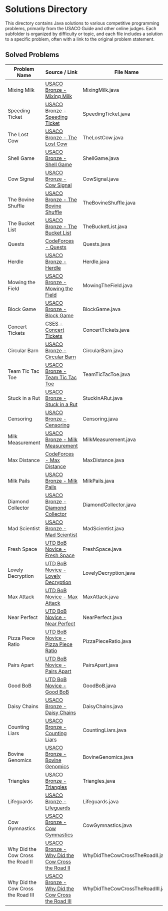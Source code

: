 # Solutions Directory

This directory contains Java solutions to various competitive programming problems, primarily from the USACO Guide and other online judges. Each subfolder is organized by difficulty or topic, and each file includes a solution to a specific problem, often with a link to the original problem statement.

## Solved Problems

| Problem Name                       | Source / Link                                                                                                                          | File Name                        |
| ---------------------------------- | -------------------------------------------------------------------------------------------------------------------------------------- | -------------------------------- |
| Mixing Milk                        | [USACO Bronze - Mixing Milk](https://usaco.org/index.php?page=viewproblem2&cpid=855#)                                                  | MixingMilk.java                  |
| Speeding Ticket                    | [USACO Bronze - Speeding Ticket](https://usaco.org/index.php?page=viewproblem2&cpid=568)                                               | SpeedingTicket.java              |
| The Lost Cow                       | [USACO Bronze - The Lost Cow](https://usaco.org/index.php?page=viewproblem2&cpid=735)                                                  | TheLostCow.java                  |
| Shell Game                         | [USACO Bronze - Shell Game](https://usaco.org/index.php?page=viewproblem2&cpid=891)                                                    | ShellGame.java                   |
| Cow Signal                         | [USACO Bronze - Cow Signal](http://www.usaco.org/index.php?page=viewproblem2&cpid=665)                                                 | CowSignal.java                   |
| The Bovine Shuffle                 | [USACO Bronze - The Bovine Shuffle](http://www.usaco.org/index.php?page=viewproblem2&cpid=760)                                         | TheBovineShuffle.java            |
| The Bucket List                    | [USACO Bronze - The Bucket List](https://usaco.org/index.php?page=viewproblem2&cpid=856)                                               | TheBucketList.java               |
| Quests                             | [CodeForces - Quests](https://codeforces.com/problemset/problem/1914/C)                                                                | Quests.java                      |
| Herdle                             | [USACO Bronze - Herdle](http://www.usaco.org/index.php?page=viewproblem2&cpid=1179)                                                    | Herdle.java                      |
| Mowing the Field                   | [USACO Bronze - Mowing the Field](https://usaco.org/index.php?page=viewproblem2&cpid=593)                                              | MowingTheField.java              |
| Block Game                         | [USACO Bronze - Block Game](https://usaco.org/index.php?page=viewproblem2&cpid=664)                                                    | BlockGame.java                   |
| Concert Tickets                    | [CSES - Concert Tickets](https://cses.fi/problemset/task/1091)                                                                         | ConcertTickets.java              |
| Circular Barn                      | [USACO Bronze - Circular Barn](https://usaco.org/index.php?page=viewproblem2&cpid=616)                                                 | CircularBarn.java                |
| Team Tic Tac Toe                   | [USACO Bronze - Team Tic Tac Toe](https://usaco.org/index.php?page=viewproblem2&cpid=831)                                              | TeamTicTacToe.java               |
| Stuck in a Rut                     | [USACO Bronze - Stuck in a Rut](http://www.usaco.org/index.php?page=viewproblem2&cpid=1061)                                            | StuckInARut.java                 |
| Censoring                          | [USACO Bronze - Censoring](http://www.usaco.org/index.php?page=viewproblem2&cpid=526)                                                  | Censoring.java                   |
| Milk Measurement                   | [USACO Bronze - Milk Measurement](https://usaco.org/index.php?page=viewproblem2&cpid=761)                                              | MilkMeasurement.java             |
| Max Distance                       | [CodeForces - Max Distance ](https://codeforces.com/gym/102951/problem/A)                                                              | MaxDistance.java                 |
| Milk Pails                         | [USACO Bronze - Milk Pails](https://usaco.org/index.php?page=viewproblem2&cpid=615)                                                    | MilkPails.java                   |
| Diamond Collector                  | [USACO Bronze - Diamond Collector](https://usaco.org/index.php?page=viewproblem2&cpid=639)                                             | DiamondCollector.java            |
| Mad Scientist                      | [USACO Bronze - Mad Scientist](https://usaco.org/index.php?page=viewproblem2&cpid=1012)                                                | MadScientist.java                |
| Fresh Space                        | [UTD BoB Novice - Fresh Space](https://www.hackerrank.com/contests/utd-bob-spring-2025-novice/challenges/fresh-space)                  | FreshSpace.java                  |
| Lovely Decryption                  | [UTD BoB Novice - Lovely Decryption](https://www.hackerrank.com/contests/utd-bob-spring-2025-novice/challenges/lovely-decryption-hard) | LovelyDecryption.java            |
| Max Attack                         | [UTD BoB Novice - Max Attack](https://www.hackerrank.com/contests/utd-bob-spring-2025-novice/challenges/max-attack)                    | MaxAttack.java                   |
| Near Perfect                       | [UTD BoB Novice - Near Perfect](https://www.hackerrank.com/contests/utd-bob-spring-2025-novice/challenges/near-perfect)                | NearPerfect.java                 |
| Pizza Piece Ratio                  | [UTD BoB Novice - Pizza Piece Ratio](https://www.hackerrank.com/contests/utd-bob-spring-2025-novice/challenges/pizza-piece-ratio)      | PizzaPieceRatio.java             |
| Pairs Apart                        | [UTD BoB Novice - Pairs Apart](https://www.hackerrank.com/contests/utd-bob-fall-2024-novice/challenges/pairs-apart)                    | PairsApart.java                  |
| Good BoB                           | [UTD BoB Novice - Good BoB](https://www.hackerrank.com/contests/utd-bob-fall-2024-novice/challenges/good-bob)                          | GoodBoB.java                     |
| Daisy Chains                       | [USACO Bronze - Daisy Chains](https://usaco.org/index.php?page=viewproblem2&cpid=1060)                                                 | DaisyChains.java                 |
| Counting Liars                     | [USACO Bronze - Counting Liars](http://usaco.org/index.php?page=viewproblem2&cpid=1228)                                                | CountingLiars.java               |
| Bovine Genomics                    | [USACO Bronze - Bovine Genomics](http://www.usaco.org/index.php?page=viewproblem2&cpid=736)                                            | BovineGenomics.java              |
| Triangles                          | [USACO Bronze - Triangles](https://usaco.org/index.php?page=viewproblem2&cpid=1011)                                                    | Triangles.java                   |
| Lifeguards                         | [USACO Bronze - Lifeguards](https://usaco.org/index.php?page=viewproblem2&cpid=784)                                                    | Lifeguards.java                  |
| Cow Gymnastics                     | [USACO Bronze - Cow Gymnastics](https://usaco.org/index.php?page=viewproblem2&cpid=963)                                                | CowGymnastics.java               |
| Why Did the Cow Cross the Road II  | [USACO Bronze - Why Did the Cow Cross the Road II](https://usaco.org/index.php?page=viewproblem2&cpid=712)                             | WhyDidTheCowCrossTheRoadII.java  |
| Why Did the Cow Cross the Road III | [USACO Bronze - Why Did the Cow Cross the Road III](https://usaco.org/index.php?page=viewproblem2&cpid=713)                            | WhyDidTheCowCrossTheRoadIII.java |
